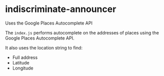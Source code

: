# indiscriminate-announcer

Uses the Google Places Autocomplete API

The `index.js` performs autocomplete on the addresses of places using the Google Places Autocomplete API.

It also uses the location string to find:

- Full address
- Latitude
- Longitude
